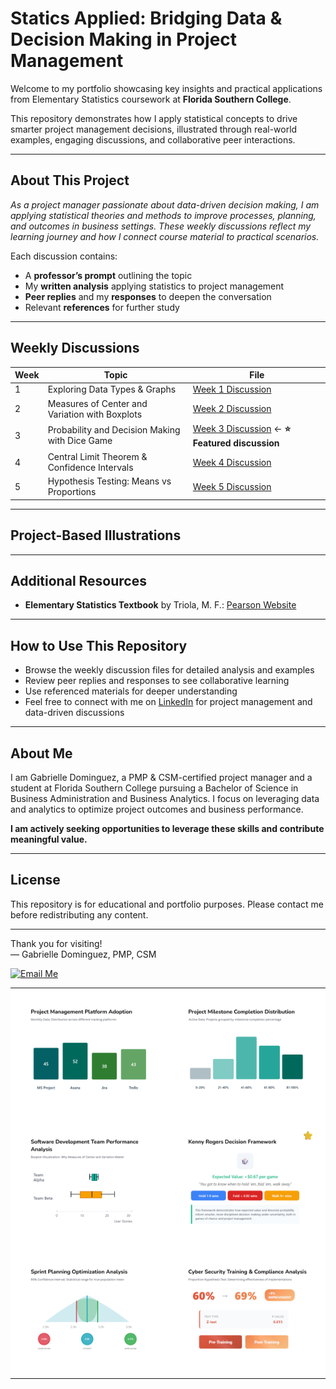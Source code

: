 # Statics Applied: Bridging Data & Decision Making in Project Management

Welcome to my portfolio showcasing key insights and practical applications from Elementary Statistics coursework at **Florida Southern College**.

This repository demonstrates how I apply statistical concepts to drive smarter project management decisions, illustrated through real-world examples, engaging discussions, and collaborative peer interactions.

---

## About This Project

*As a project manager passionate about data-driven decision making, I am applying statistical theories and methods to improve processes, planning, and outcomes in business settings. These weekly discussions reflect my learning journey and how I connect course material to practical scenarios.* 

Each discussion contains:  
- A **professor’s prompt** outlining the topic  
- My **written analysis** applying statistics to project management  
- **Peer replies** and my **responses** to deepen the conversation  
- Relevant **references** for further study  

---

## Weekly Discussions

| Week | Topic                                       | File                                    |
|------|---------------------------------------------|-----------------------------------------|
| 1    | Exploring Data Types & Graphs               | [Week 1 Discussion](week01-discussion.md) |
| 2    | Measures of Center and Variation with Boxplots | [Week 2 Discussion](week02-discussion.md) |
| 3    | Probability and Decision Making with Dice Game | [Week 3 Discussion](week03-discussion.md) ← **⭐ Featured discussion** |
| 4    | Central Limit Theorem & Confidence Intervals | [Week 4 Discussion](week04-discussion.md) |
| 5    | Hypothesis Testing: Means vs Proportions    | [Week 5 Discussion](week05-discussion.md) |

---

## Project-Based Illustrations

<table style="width: 100%; table-layout: fixed;">
  <!-- Week 1 -->
  <tr>
    <td align="center" style="padding: 15px; background-color: #fff;" width="50%">
      <a href="week01-discussion.html">
        <img 
          src="https://github.com/GabrielleDominguez/Statics-Applied-Bridging-Data-Decision-Making-in-Project-Management/raw/c07f9deae71ee44ee9b6c215b9ac8890221f271e/thumbnail%201%2C%20post.png" 
          alt="Week 1 Graphic - Updated" 
          style="width: 600px; height: auto; object-fit: contain;" />
      </a>
    </td>
    <td align="center" style="padding: 15px; background-color: #fff;" width="50%">
      <a href="week01-discussion.html">
        <img 
          src="https://github.com/GabrielleDominguez/Statics-Applied-Bridging-Data-Decision-Making-in-Project-Management/raw/c07f9deae71ee44ee9b6c215b9ac8890221f271e/thumbnail%202%2C%20post.png" 
          alt="Week 1 Graph Variation - Updated" 
          style="width: 600px; height: auto; object-fit: contain;" />
      </a>
    </td>
  </tr>

  <!-- Week 2 & Week 3 -->
  <tr>
    <td align="center" style="padding: 15px; background-color: #fff;" width="50%">
      <a href="week02-discussion.html">
        <img 
          src="https://github.com/GabrielleDominguez/Statics-Applied-Bridging-Data-Decision-Making-in-Project-Management/raw/5bbfc26ccf0bdb77807f6c550823e9def342452b/thumbnail%203%2C%20post.png" 
          alt="Week 2 Slot 3 - Final Thumbnail" 
          style="width: 600px; height: auto; object-fit: contain;" />
      </a>
    </td>
    <td align="center" style="padding: 15px; background-color: #fff;" width="50%">
      <a href="week03-discussion.html">
        <img 
          src="https://github.com/GabrielleDominguez/Statics-Applied-Bridging-Data-Decision-Making-in-Project-Management/raw/a6e29fe5131c603b0cf0589c7cd2849d3b79f7e5/thumbnail%204%2C%20post%20w%20star%20v3.png" 
          alt="Week 3 Graphic - Star V3" 
          style="width: 600px; height: auto; object-fit: contain;" />
      </a>
    </td>
  </tr>

  <!-- Week 4 & Week 5 -->
<tr>
  <td align="center" style="padding: 15px; background-color: #fff;" width="50%">
    <a href="week04-discussion.html">
      <img 
        src="https://github.com/GabrielleDominguez/Statics-Applied-Bridging-Data-Decision-Making-in-Project-Management/raw/e0bbd7a7f691cc705e804e1b6d612bef786205f1/thumbnail%205%2C%20post%20(final%20v2).png" 
        alt="Week 4 Illustration - Final V2" 
        style="width: 600px; height: auto; object-fit: contain;" />
    </a>
  </td>
  <td align="center" style="padding: 15px; background-color: #fff;" width="50%">
    <a href="week05-discussion.html">
      <img 
        src="https://github.com/GabrielleDominguez/Statics-Applied-Bridging-Data-Decision-Making-in-Project-Management/raw/404578037a46f8bd008a4e1afab6681b958d8e76/thumbnail%206%2C%20test%204.png" 
        alt="Week 5 Graphic - Test 4" 
        style="width: 600px; height: auto; object-fit: contain;" />
    </a>
  </td>
</tr>

---

## Additional Resources

- **Elementary Statistics Textbook** by Triola, M. F.: [Pearson Website](https://www.pearson.com/en-us/subject-catalog/p/elementary-statistics/P200000006399/9780137366446?srsltid=AfmBOop8xN8ZxkM5WyngISxC95exMUdZT0OO9hPBOkOjo8TVQgPUJjXr)

---

## How to Use This Repository

- Browse the weekly discussion files for detailed analysis and examples  
- Review peer replies and responses to see collaborative learning  
- Use referenced materials for deeper understanding  
- Feel free to connect with me on [LinkedIn](https://www.linkedin.com/in/gabrielle-r-dominguez) for project management and data-driven discussions

---

## About Me

I am Gabrielle Dominguez, a PMP & CSM-certified project manager and a student at Florida Southern College pursuing a Bachelor of Science in Business Administration and Business Analytics. I focus on leveraging data and analytics to optimize project outcomes and business performance.

**I am actively seeking opportunities to leverage these skills and contribute meaningful value.**

---

## License

This repository is for educational and portfolio purposes. Please contact me before redistributing any content.

---

Thank you for visiting!  
— Gabrielle Dominguez, PMP, CSM  

[![Email Me](https://img.shields.io/badge/Email-Me-blue?style=for-the-badge&logo=gmail&logoColor=white)](mailto:gabrielledominguez05@gmail.com)


